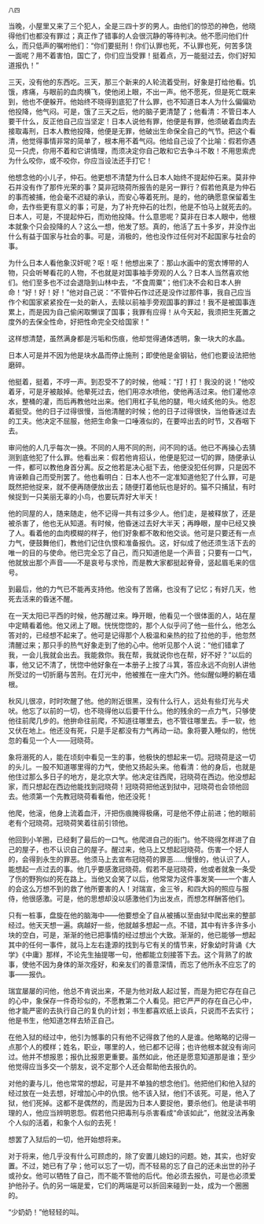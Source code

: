     八四 

   当晚，小屋里又来了三个犯人，全是三四十岁的男人。由他们的惊恐的神色，他晓得他们也都没有罪过；真正作了错事的人会很沉静的等待判决。他不愿问他们什么，而只低声的嘱咐他们：“你们要挺刑！你们认罪也死，不认罪也死，何苦多饶一面呢？用不着害怕，国亡了，你们应当受罪！挺着点，万一能挺过去，你们好知道报仇！”

   三天，没有他的东西吃。三天，那三个新来的人轮流着受刑，好象是打给他看。饥饿，疼痛，与眼前的血肉横飞，使他闭上眼，不出一声。他不愿死，但是死亡既来到，他也不便躲开。他始终不晓得到底犯了什么罪，也不知道日本人为什么偏偏劝他投降，他气闷。可是，饿了三天之后，他的脑子更清楚了；他看清：不管日本人要干什么，反正他自己应当坚定！日本人说他有罪，他便是有罪，他须破着血肉去接取毒刑，日本人教他投降，他便是无罪，他破出生命保全自己的气节。把这个看清，他觉得事情非常的简单了，根本用不着气闷。他给自己设了个比喻：假若你遇见一只虎，你用不着和它讲情理，而须决定你自己敢和它去争斗不敢！不用思索虎为什么咬你，或不咬你，你应当设法还手打它！

   他想念他的小儿子，仲石。他更想不清楚为什么日本人始终不提起仲石来。莫非仲石并没有作了那件光荣的事？莫非冠晓荷所报告的是另一罪行？假若他真是为仲石的事而被捕，他会毫不迟疑的承认，而安心等着死刑。是的，他的确愿意保留着生命，去作些更有意义的事；可是，为了补充仲石的壮烈，他是不怕马上就死去的。日本人，可是，不提起仲石，而劝他投降。什么意思呢？莫非在日本人眼中，他根本就象个只会投降的人？这么一想，他发了怒。真的，他活了五十多岁，并没作出什么有益于国家与社会的事。可是，消极的，他也没作过任何对不起国家与社会的事。

   为什么日本人看他象汉奸呢？呕！呕！他想出来了：那山水画中的宽衣博带的人物，只会听琴看花的人物，不也就是对国事袖手旁观的人么？日本人当然喜欢他们。他们至多也不过会退隐到山林中去，“不食周粟”；他们决不会和日本人拚命！“好！好！好！”他对自己说：“不管仲石作过还是没作过那件事，我自己应当作个和国家紧紧拴在一处的新人，去赎以前袖手旁观国事的罪过！我不是被国事连累上，而是因为自己偷闲取懒误了国事；我罪有应得！从今天起，我须把生死置之度外的去保全性命，好把性命完全交给国家！”

   这样想清楚，虽然满身都是污垢和伤痕，他却觉得通体透明，象一块大的水晶。

   日本人可是并不因为他是块水晶而停止施刑；即使他是金钢钻，他们也要设法把他磨碎。

   他挺着，挺着，不哼一声。到忍受不了的时候，他喊：“打！打！我没的说！”他咬着牙，可是牙被敲掉。他晕死过去，他们用凉水喷他，使他再活过来。他们灌他凉水，整桶的灌，而后再教他吐出来。他们用杠子轧他的腿，甩火绒炙他的头。他忍着挺受。他的日子过得很慢，当他清醒的时候；他的日子过得很快，当他昏迷过去的工夫。他决定不屈服，他把生命象一口唾液似的，在要啐出去的时节，又吞咽下去。

   审问他的人几乎每次一换。不同的人用不同的刑，问不同的话。他已不再操心去猜测到底他犯了什么罪。他看出来：假若他肯招认，他便是犯过一切的罪，随便承认一件，都可以教他身首分离。反之他若是决心挺下去，他便没犯任何罪，只是因不肯诬赖自己而受刑罢了。他也看明白：日本人也不一定准知道他犯了什么罪，可是既然把他捉来，就不便再随便放出去；随便打着他玩也是好的。猫不只捕鼠，有时候捉到一只美丽无辜的小鸟，也要玩弄好大半天！

   他的同屋的人，随来随走，他不记得一共有过多少人。他们走，是被释放了，还是被杀害了，他也无从知道。有时候，他昏迷过去好大半天；再睁眼，屋中已经又换了人。看着他的血肉模糊的样子，他们好象都不敢和他交谈。他可是只要还有一点力气，便鼓舞他们，教他们记住仇恨和准备报仇。这，好似成了他还须生活下去的唯一的目的与使命。他已完全忘了自己，而只知道他是一个声音；只要有一口气，他就放出那个声音——不是哀号与求怜，而是教大家都挺起脊骨，竖起眉毛来的信号。

   到最后，他的力气已不能再支持他。他没有了苦痛，也没有了记忆；有好几天，他死去活来的昏迷不醒。

   在一天太阳已平西的时候，他苏醒过来。睁开眼，他看见一个很体面的人，站在屋中定睛看着他。他又闭上了眼。恍恍惚惚的，那个人似乎问了他一些什么，他怎么答对的，已经想不起来了。他可是记得那个人极温和亲热的拉了拉他的手，他忽然清醒过来；那只手的热气好象走到了他的心中。他听见那个人说：“他们错拿了我，一会儿我就会出去。我能救你。我在帮，我就说你也在帮，好不好？”以后的事，他又记不清了，恍惚中他好象在一本册子上按了斗箕，答应永远不向别人讲他所受过的一切折磨与苦刑。在灯光中，他被推在一座大门外。他似醒似睡的躺在墙根。

   秋风儿很凉，时时吹醒了他。他的附近很黑，没有什么行人，远处有些灯光与犬吠。他忘了以前的一切，也不晓得他以后要干什么。他的残余的一点力气，只够使他往前爬几步的。他拚命往前爬，不知道往哪里去，也不管往哪里去。手一软，他又伏在地上。他还没有死，只是手足都没有力气再动一动。象将要入睡似的，他恍忽的看见一个人——冠晓荷。

   象将溺死的人，能在顷刻中看见一生的事，他极快的想起来一切。冠晓荷是这一切的头儿。一股不知道哪里得的力气，使他又扬起头来。他看清：他的身后，也就是他住过那么多日子的地方，是北京大学。他决定往西爬，冠晓荷在西边。他没想起家，而只想起在西边他能找到冠晓荷！冠晓荷把他送到狱中，冠晓荷也会领他回去。他须第一个先教冠晓荷看看他，他还没死！

   他爬，他滚，他身上流着血汗，汗把伤痕腌得极痛，可是他不停止前进；他的眼前老有个冠晓荷。冠晓荷笑着往前引领他。

   他回到小羊圈，已经剩了最后的一口气。他爬进自己的街门。他不晓得怎样进了自己的屋子，也不认识自己的屋子。醒过来，他马上又想起冠晓荷。伤害一个好人的，会得到永生的罪恶。他须马上去宣布冠晓荷的罪恶……慢慢的，他认识了人，能想起一点过去的事。他几乎要感激冠晓荷。假若不是冠晓荷，他或者就象一条受了伤的野狗似的死在路上。当他又会笑了以后，他常常为这件事发笑——一个害人的会这么万想不到的救了他所要害的人！对瑞宣，金三爷，和四大妈的照应与服侍，他很感激。可是，他的思想却没以感激他们为出发点，而想怎样酬答他们。

   只有一桩事，盘旋在他的脑海中——他要想全了自从被捕以至由狱中爬出来的整部经过。他天天想一遍。病越好一些，他就越多想起一点。不错，其中有许多许多小块的空白，可是，渐渐的他已把事情的经过想出个大致。渐渐的，他已能够一想起其中的任何一事件，就马上左右逢源的找到与它有关的情节来，好象幼时背诵《大学》《中庸》那样，不论先生抽提哪一句，他都能立刻接答下去。这个背熟了的故事，使他不因为身体的渐次痊好，和亲友们的善意深情，而忘了他所永不应忘了的事——报仇。

   瑞宜屡屡的问他，他总不肯说出来，不是为他对敌人起过誓，而是为把它存在自己的心中，象保存一件奇珍似的，不愿教第二个人看见。把它严严的存在自己心中，他才能严密的去执行自己的复仇的计划；书生都喜欢纸上谈兵，只说而不去实行；他是书生，他知道怎样去矫正自己。

   在他入狱的经过中，他引为憾事的只有他不记得救了他的人是谁。他略略的记得一点那个人的模样；姓名，职业，哪里的人，他已都不记得；也许他根本就没有询问过。他并不想报恩；报仇比报恩更重要。虽然如此，他还是愿意知道那是谁；至少他觉得应当多交一个朋友，说不定那个人还会帮助他去报仇的。

   对他的妻与儿，他也常常的想起，可是并不单独的想念他们。他把他们和他入狱的经过放在一处去想，好增加心中的仇恨。他不该入狱，他们不该死。可是，他入了狱，他们死掉。这都不是偶然的，而是因为日本人要捉他，要杀他们。他是读书明理的人，他应当辨明恩怨。假若他只把毒刑与杀害看成“命该如此”，他就没法再象个人似的活着，和象个人似的去死！

   想罢了入狱后的一切，他开始想将来。

   对于将来，他几乎没有什么可顾虑的，除了安置儿媳妇的问题。她，其实，也好安置。不过，她已有了孕；他可以忘了一切，而不轻易的忘了自己的还未出世的孙子或孙女。他可以牺牲了自己，而不能不管他的后代。他必须去报仇，可是也必须爱护他孙子。仇的另一端是爱，它们的两端是可以折回来碰到一处，成为一个圈圈的。

   “少奶奶！”他轻轻的叫。

